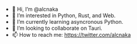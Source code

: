 - 👋 Hi, I’m @alcnaka
- 👀 I’m interested in Python, Rust, and Web.
- 🌱 I’m currently learning asyncronous Python.
- 💞️ I’m looking to collaborate on Tauri.
- 📫 How to reach me: https://twitter.com/alcnaka

<!---
alcnaka/alcnaka is a ✨ special ✨ repository because its `README.md` (this file) appears on your GitHub profile.
You can click the Preview link to take a look at your changes.
--->
